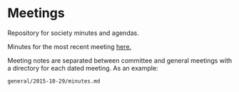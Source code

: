 Meetings
========

 Repository for society minutes and agendas.
 
 Minutes for the most recent meeting [here.](https://github.com/abercompsoc/meetings/blob/master/general/2015-11-27/minutes.md)

 Meeting notes are separated between committee and general meetings with a
 directory for each dated meeting. As an example:

    general/2015-10-29/minutes.md

